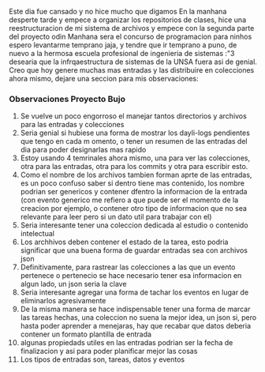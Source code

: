 Este dia fue cansado y no hice mucho que digamos
En la manhana desperte tarde y empece a organizar los repositorios de clases, hice una reestructuracion de mi sistema de archivos y empece con la segunda parte del proyecto odin
Manhana sera el concurso de programacion para ninhos espero levantarme temprano jaja, y tendre que ir temprano a puno, de nuevo a la hermosa escuela profesional de ingenieria de sistemas :"3 desearia que la infrqaestructura de sistemas de la UNSA fuera asi de genial.
Creo que hoy genere muchas mas entradas y las distribuire en colecciones ahora mismo, dejare una seccion para mis observaciones:

### Observaciones Proyecto Bujo
1. Se vuelve un poco engorroso el manejar tantos directorios y archivos para las entradas y colecciones
2. Seria genial si hubiese una forma de mostrar los dayli-logs pendientes que tengo en cada m omento, o tener un resumen de las entradas del dia para poder designarlas mas rapido
3. Estoy usando 4 temrinales ahora mismo, una para ver las colecciones, otra para las entradas, otra para los commits y otra para escribir esto.
4. Como el nombre de los archivos tambien forman aprte de las entradas, es un poco confuso saber si dentro tiene mas contenido, los nombre podrian ser genericos  y contener dfentro la informacion de la entrada (con evento generico me refiero a que puede ser el momento de la creacion por ejemplo, o contener otro tipo de informacion que no sea relevante para leer pero si un dato util para trabajar con el)
5. Seria interesante tener una coleccion dedicada al estudio o contenido intelectual
6. Los archhivos deben contener el estado de la tarea, esto podria significar que una buena forma de guardar entradas sea con archivos json
7. Definitivamente, para rastrear las colecciones a las que un evento pertenece o pertenecio se hace necesario tener esa informacion en algun lado, un json seria la clave
8. Seria interesante agregar una forma de tachar los eventos en lugar de eliminarlos agresivamente
9. De la misma manera se hace indispensable tener una forma de marcar las tareas hechas, una coleccion no suena la mejor idea, un json si, pero hasta poder aprender a menejaras, hay que recabar que datos deberia contener un formato plantilla de entrada
10. algunas propiedads utiles en las entradas podrian ser la fecha de finalizacion y asi para poder planificar mejor las cosas
17. Los tipos de entradas son, tareas, datos y eventos
